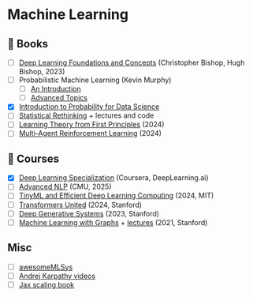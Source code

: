 # Machine Learning

## 📖 Books

- [ ] [Deep Learning Foundations and Concepts](https://www.bishopbook.com/) (Christopher Bishop, Hugh Bishop, 2023)
- [ ] Probabilistic Machine Learning (Kevin Murphy)
  - [ ] [An Introduction](https://probml.github.io/pml-book/book1.html)
  - [ ] [Advanced Topics](https://probml.github.io/pml-book/book2.html)
- [x] [Introduction to Probability for Data Science](https://probability4datascience.com/)
- [ ] [Statistical Rethinking](https://xcelab.net/rm/) + lectures and code
- [ ] [Learning Theory from First Principles](https://www.di.ens.fr/~fbach/ltfp_book.pdf) (2024)
- [ ] [Multi-Agent Reinforcement Learning](https://www.marl-book.com/) (2024)

## 🎥 Courses

- [x] [Deep Learning Specialization](https://www.deeplearning.ai/courses/deep-learning-specialization/) (Coursera, DeepLearning.ai)
- [ ] [Advanced NLP](https://cmu-l3.github.io/anlp-spring2025/) (CMU, 2025)
- [ ] [TinyML and Efficient Deep Learning Computing](https://hanlab.mit.edu/courses/2023-fall-65940) (2024, MIT)
- [ ] [Transformers United](https://web.stanford.edu/class/cs25/) (2024, Stanford)
- [ ] [Deep Generative Systems](https://www.youtube.com/playlist?list=PLoROMvodv4rPOWA-omMM6STXaWW4FvJT8) (2023, Stanford)
- [ ] [Machine Learning with Graphs](https://snap.stanford.edu/class/cs224w-2021/) + [lectures](https://www.youtube.com/playlist?list=PLoROMvodv4rOP-ImU-O1rYRg2RFxomvFp) (2021, Stanford)

## Misc

- [ ] [awesomeMLSys](https://github.com/gpu-mode/awesomeMLSys)
- [ ] [Andrej Karpathy videos](https://www.youtube.com/@AndrejKarpathy/videos)
- [ ] [Jax scaling book](https://jax-ml.github.io/scaling-book/)
